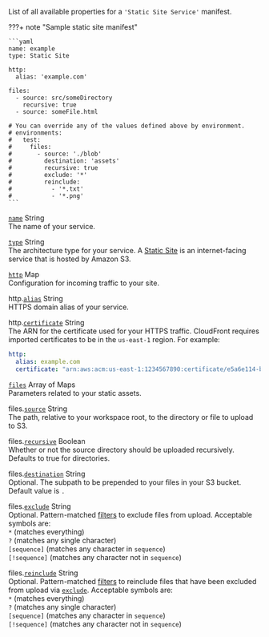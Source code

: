 List of all available properties for a `'Static Site Service'` manifest.

???+ note "Sample static site manifest"

    ```yaml
    name: example
    type: Static Site

    http:
      alias: 'example.com'

    files:
      - source: src/someDirectory
        recursive: true
      - source: someFile.html
    
    # You can override any of the values defined above by environment.
    # environments:
    #   test:
    #     files:
    #       - source: './blob'
    #         destination: 'assets'
    #         recursive: true
    #         exclude: '*'
    #         reinclude:
    #           - '*.txt'
    #           - '*.png'
    ```

<a id="name" href="#name" class="field">`name`</a> <span class="type">String</span>  
The name of your service.

<div class="separator"></div>

<a id="type" href="#type" class="field">`type`</a> <span class="type">String</span>  
The architecture type for your service. A [Static Site](../concepts/services.en.md#static-site) is an internet-facing service that is hosted by Amazon S3.

<div class="separator"></div>

<a id="http" href="#http" class="field">`http`</a> <span class="type">Map</span>  
Configuration for incoming traffic to your site.

<span class="parent-field">http.</span><a id="http-alias" href="#http-alias" class="field">`alias`</a> <span class="type">String</span>  
HTTPS domain alias of your service.

<span class="parent-field">http.</span><a id="http-certificate" href="#http-certificate" class="field">`certificate`</a> <span class="type">String</span>  
The ARN for the certificate used for your HTTPS traffic.
CloudFront requires imported certificates to be in the `us-east-1` region. For example:

```yaml
http:
  alias: example.com
  certificate: "arn:aws:acm:us-east-1:1234567890:certificate/e5a6e114-b022-45b1-9339-38fbfd6db3e2"
```

<div class="separator"></div>

<a id="files" href="#files" class="field">`files`</a> <span class="type">Array of Maps</span>  
Parameters related to your static assets.

<span class="parent-field">files.</span><a id="files-source" href="#files-source" class="field">`source`</a> <span class="type">String</span>  
The path, relative to your workspace root, to the directory or file to upload to S3.

<span class="parent-field">files.</span><a id="files-recursive" href="#files-recursive" class="field">`recursive`</a> <span class="type">Boolean</span>  
Whether or not the source directory should be uploaded recursively. Defaults to true for directories.

<span class="parent-field">files.</span><a id="files-destination" href="#files-destination" class="field">`destination`</a> <span class="type">String</span>  
Optional. The subpath to be prepended to your files in your S3 bucket. Default value is `.`

<span class="parent-field">files.</span><a id="files-exclude" href="#files-exclude" class="field">`exclude`</a> <span class="type">String</span>  
Optional. Pattern-matched [filters](https://awscli.amazonaws.com/v2/documentation/api/latest/reference/s3/index.html#use-of-exclude-and-include-filters) to exclude files from upload. Acceptable symbols are:  
`*` (matches everything)  
`?` (matches any single character)  
`[sequence]` (matches any character in `sequence`)  
`[!sequence]` (matches any character not in `sequence`)  

<span class="parent-field">files.</span><a id="files-reinclude" href="#files-reinclude" class="field">`reinclude`</a> <span class="type">String</span>  
Optional. Pattern-matched [filters](https://awscli.amazonaws.com/v2/documentation/api/latest/reference/s3/index.html#use-of-exclude-and-include-filters) to reinclude files that have been excluded from upload via [`exclude`](#files-exclude). Acceptable symbols are:  
`*` (matches everything)  
`?` (matches any single character)  
`[sequence]` (matches any character in `sequence`)  
`[!sequence]` (matches any character not in `sequence`)  
